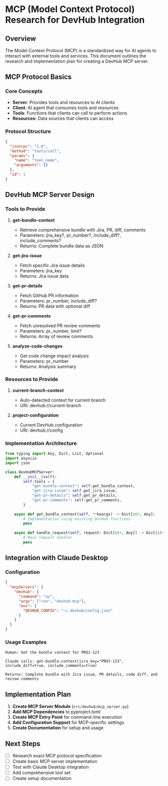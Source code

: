 # MCP (Model Context Protocol) Research for DevHub Integration

## Overview

The Model Context Protocol (MCP) is a standardized way for AI agents to interact with external tools and services. This document outlines the research and implementation plan for creating a DevHub MCP server.

## MCP Protocol Basics

### Core Concepts
- **Server**: Provides tools and resources to AI clients
- **Client**: AI agent that consumes tools and resources
- **Tools**: Functions that clients can call to perform actions
- **Resources**: Data sources that clients can access

### Protocol Structure
```json
{
  "jsonrpc": "2.0",
  "method": "tools/call",
  "params": {
    "name": "tool_name",
    "arguments": {}
  },
  "id": 1
}
```

## DevHub MCP Server Design

### Tools to Provide

1. **get-bundle-context**
   - Retrieve comprehensive bundle with Jira, PR, diff, comments
   - Parameters: jira_key?, pr_number?, include_diff?, include_comments?
   - Returns: Complete bundle data as JSON

2. **get-jira-issue**
   - Fetch specific Jira issue details
   - Parameters: jira_key
   - Returns: Jira issue data

3. **get-pr-details**
   - Fetch GitHub PR information
   - Parameters: pr_number, include_diff?
   - Returns: PR data with optional diff

4. **get-pr-comments**
   - Fetch unresolved PR review comments
   - Parameters: pr_number, limit?
   - Returns: Array of review comments

5. **analyze-code-changes**
   - Get code change impact analysis
   - Parameters: pr_number
   - Returns: Analysis summary

### Resources to Provide

1. **current-branch-context**
   - Auto-detected context for current branch
   - URI: devhub://current-branch

2. **project-configuration**
   - Current DevHub configuration
   - URI: devhub://config

### Implementation Architecture

```python
from typing import Any, Dict, List, Optional
import asyncio
import json

class DevHubMCPServer:
    def __init__(self):
        self.tools = {
            "get-bundle-context": self.get_bundle_context,
            "get-jira-issue": self.get_jira_issue,
            "get-pr-details": self.get_pr_details,
            "get-pr-comments": self.get_pr_comments,
        }
    
    async def get_bundle_context(self, **kwargs) -> Dict[str, Any]:
        # Implementation using existing DevHub functions
        pass
    
    async def handle_request(self, request: Dict[str, Any]) -> Dict[str, Any]:
        # Main request handler
        pass
```

## Integration with Claude Desktop

### Configuration
```json
{
  "mcpServers": {
    "devhub": {
      "command": "uv",
      "args": ["run", "devhub-mcp"],
      "env": {
        "DEVHUB_CONFIG": "~/.devhub/config.json"
      }
    }
  }
}
```

### Usage Examples

```
Human: Get the bundle context for PROJ-123

Claude calls: get-bundle-context(jira_key="PROJ-123", include_diff=true, include_comments=true)

Returns: Complete bundle with Jira issue, PR details, code diff, and review comments
```

## Implementation Plan

1. **Create MCP Server Module** (`src/devhub/mcp_server.py`)
2. **Add MCP Dependencies** to pyproject.toml
3. **Create MCP Entry Point** for command-line execution
4. **Add Configuration Support** for MCP-specific settings
5. **Create Documentation** for setup and usage

## Next Steps

- [ ] Research exact MCP protocol specification
- [ ] Create basic MCP server implementation
- [ ] Test with Claude Desktop integration
- [ ] Add comprehensive tool set
- [ ] Create setup documentation